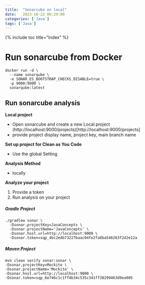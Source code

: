 ```yaml
---
title:  "Sonarcube on local"
date:   2023-10-22 00:29:00
categories: ['Java']
tags: ['Java']
---
```


{% include toc title="Index" %}

# Run sonarcube from Docker
```shell
docker run -d \
  --name sonarqube \
  -e SONAR_ES_BOOTSTRAP_CHECKS_DISABLE=true \
  -p 9000:9000 \
  sonarqube:latest
```

## Run sonarcube analysis

**Local project**
- Open sonarcube and create a new Local project
(http://localhost:9000/projects)[http://localhost:9000/projects]
- provide project display name, project key, main branch name

**Set up project for Clean as You Code**
- Use the global Setting

**Analysis Method** 
- locally

**Analyze your project**
1. Provide a token
2. Run analysis on your project

##### Gradle Project

```shell
./gradlew sonar \
  -Dsonar.projectKey=JavaConcepts \
  -Dsonar.projectName='JavaConcepts' \
  -Dsonar.host.url=http://localhost:9000 \
  -Dsonar.token=sqp_4bc2edb73227baac04fe2fa8ba546263f2d2e12a
```

##### Maven Project

```shell
mvn clean verify sonar:sonar \
-Dsonar.projectKey=Mockito \
-Dsonar.projectName='Mockito' \
-Dsonar.host.url=http://localhost:9000 \
-Dsonar.token=sqp_6e746c1c1ff4b34c535c341ff38299463d9ea005
```
